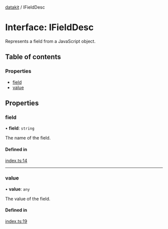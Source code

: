 [datakit](../README.md) / IFieldDesc

# Interface: IFieldDesc

Represents a field from a JavaScript object.

## Table of contents

### Properties

- [field](IFieldDesc.md#field)
- [value](IFieldDesc.md#value)

## Properties

### field

• **field**: `string`

The name of the field.

#### Defined in

[index.ts:14](https://github.com/data-forge-notebook/datakit/blob/a275a26/src/index.ts#L14)

___

### value

• **value**: `any`

The value of the field.

#### Defined in

[index.ts:19](https://github.com/data-forge-notebook/datakit/blob/a275a26/src/index.ts#L19)
